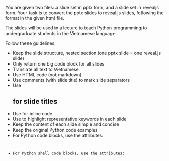 You are given two files: a slide set in pptx form, and a slide set in revealjs form. Your task is to convert the pptx slides to reveal.js slides, following the format in the given html file. 

The slides will be used in a lecture to teach Python programming to undergraduate students in the Vietnamese language. 

Follow these guidelines:

- Keep the slide structure, nested section (one pptx slide = one reveal.js slide)
- Only return one big code block for all slides
- Translate all text to Vietnamese
- Use HTML code (not markdown)
- Use comments (with slide title) to mark slide separators
- Use <h2> for slide titles
- Use <span class="inline-code"> for inline code 
- Use <span class="keyword"> to highlight representative keywords in each slide 
- Keep the content of each slide simple and concise 
- Keep the original Python code examples 
- For Python code blocks, use the attributes: <pre><code class="language-python" data-trim data-line-numbers="">
- For Python shell code blocks, use the attributes: <pre><code class="language-pycon" data-trim>
